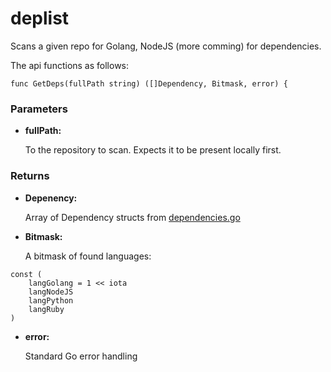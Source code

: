 # deplist

Scans a given repo for Golang, NodeJS (more comming) for dependencies.

The api functions as follows:

```
func GetDeps(fullPath string) ([]Dependency, Bitmask, error) {
```

### Parameters

* **fullPath:**

  To the repository to scan. Expects it to be present locally first.

### Returns

* **Depenency:**
  
  Array of Dependency structs from [dependencies.go](dependencies.go)


* **Bitmask:**

  A bitmask of found languages:

```
const (
	langGolang = 1 << iota
	langNodeJS
	langPython
	langRuby
)
```

* **error:**

  Standard Go error handling
